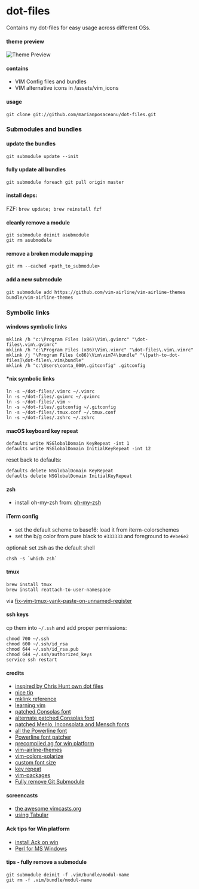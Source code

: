 # dot-files

Contains my dot-files for easy usage across different OSs.

#### theme preview

![Theme Preview](assets/preview.png?raw=true)

#### contains

- VIM Config files and bundles
- VIM alternative icons in /assets/vim_icons

#### usage

    git clone git://github.com/marianposaceanu/dot-files.git

### Submodules and bundles

#### update the bundles

    git submodule update --init

#### fully update all bundles

    git submodule foreach git pull origin master

#### install deps:

FZF: `brew update; brew reinstall fzf`

#### cleanly remove a module

    git submodule deinit asubmodule
    git rm asubmodule

#### remove a broken module mapping

    git rm --cached <path_to_submodule>

#### add a new submodule

    git submodule add https://github.com/vim-airline/vim-airline-themes bundle/vim-airline-themes

### Symbolic links

#### windows symbolic links

    mklink /h "c:\Program Files (x86)\Vim\.gvimrc" "\dot-files\.vim\.gvimrc"
    mklink /h "c:\Program Files (x86)\Vim\.vimrc" "\dot-files\.vim\.vimrc"
    mklink /j "\Program Files (x86)\Vim\vim74\bundle" "\[path-to-dot-files]\dot-files\.vim\bundle"
    mklink /h "c:\Users\conta_000\.gitconfig" .gitconfig

#### *nix symbolic links

    ln -s ~/dot-files/.vimrc ~/.vimrc
    ln -s ~/dot-files/.gvimrc ~/.gvimrc
    ln -s ~/dot-files/.vim ~
    ln -s ~/dot-files/.gitconfig ~/.gitconfig
    ln -s ~/dot-files/.tmux.conf ~/.tmux.conf
    ln -s ~/dot-files/.zshrc ~/.zshrc

#### macOS keyboard key repeat

```
defaults write NSGlobalDomain KeyRepeat -int 1
defaults write NSGlobalDomain InitialKeyRepeat -int 12
```

reset back to defaults:

```
defaults delete NSGlobalDomain KeyRepeat
defaults delete NSGlobalDomain InitialKeyRepeat
```

#### zsh

- install oh-my-zsh from: [oh-my-zsh](https://github.com/robbyrussell/oh-my-zsh)

#### iTerm config

- set the default scheme to base16: load it from iterm-colorschemes
- set the b/g color from pure black to `#333333` and foreground to `#ebe6e2`

optional: set zsh as the default shell

```
chsh -s `which zsh`
```

#### tmux

```
brew install tmux
brew install reattach-to-user-namespace
```

via [fix-vim-tmux-yank-paste-on-unnamed-register](https://stackoverflow.com/questions/11404800/fix-vim-tmux-yank-paste-on-unnamed-register)

#### ssh keys

cp them into `~/.ssh` and add proper permissions:

```
chmod 700 ~/.ssh
chmod 600 ~/.ssh/id_rsa
chmod 644 ~/.ssh/id_rsa.pub
chmod 644 ~/.ssh/authorized_keys
service ssh restart
```

#### credits

- [inspired by Chris Hunt own dot files](https://github.com/chrishunt/dot-files#installation)
- [nice tip](http://pagesofinterest.net/blog/2013/05/switching-to-vim-1-start-at-the-beginning/)
- [mklink reference](http://technet.microsoft.com/en-us/library/cc753194%28v=ws.10%29.aspx)
- [learning vim](https://gist.github.com/marianposaceanu/5554601)
- [patched Consolas font](https://github.com/eugeneching/consolas-powerline-vim)
- [alternate patched Consolas font](https://github.com/nicolalamacchia/powerline-consolas)
- [patched Menlo, Inconsolata and Mensch fonts](https://gist.github.com/qrush/1595572)
- [all the Powerline font](https://github.com/Lokaltog/powerline-fonts)
- [Powerline font patcher](https://github.com/fatih/subvim/tree/master/vim/base/vim-powerline/fontpatcher)
- [precompiled ag for win platform](http://jaxbot.me/articles/ag_the_silver_searcher_for_windows_6_8_2013)
- [vim-airline-themes](https://github.com/vim-airline/vim-airline-themes)
- [vim-colors-solarize](https://github.com/altercation/vim-colors-solarize)
- [custom font size](http://apple.stackexchange.com/questions/198518/how-to-make-font-size-equal-to-15-in-terminal-on-yosemite)
- [key repeat](https://coderwall.com/p/jzuuzg/osx-set-fast-keyboard-repeat-rate)
- [vim-packages](https://shapeshed.com/vim-packages/#how-it-works)
- [Fully remove Git Submodule](https://gist.github.com/raulferras/8420865)

#### screencasts

- [the awesome vimcasts.org](http://vimcasts.org)
- [using Tabular](http://vimcasts.org/episodes/aligning-text-with-tabular-vim/)

#### Ack tips for Win platform

- [install Ack on win](http://stackoverflow.com/questions/1023710/how-can-i-install-and-use-ack-library-on-windows)
- [Perl for MS Windows](http://strawberryperl.com)

#### tips - fully remove a submodule

    git submodule deinit -f .vim/bundle/modul-name
    git rm -f .vim/bundle/modul-name
